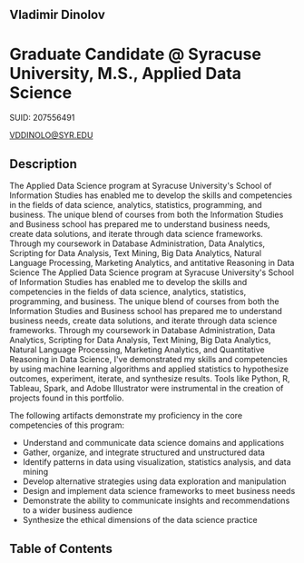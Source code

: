 ## Vladimir Dinolov
# Graduate Candidate @ Syracuse University, M.S., Applied Data Science
SUID: 207556491

VDDINOLO@SYR.EDU

## Description

The Applied Data Science program at Syracuse University's School of Information Studies has enabled me to develop the skills and competencies in the fields of data science, analytics, statistics, programming, and business. The unique blend of courses from both the Information Studies and Business school has prepared me to understand business needs, create data solutions, and iterate through data science frameworks. Through my coursework in Database Administration, Data Analytics, Scripting for Data Analysis, Text Mining, Big Data Analytics, Natural Language Processing, Marketing Analytics, and antitative Reasoning in Data Science
The Applied Data Science program at Syracuse University's School of Information Studies has enabled me to develop the skills and competencies in the fields of data science, analytics, statistics, programming, and business. The unique blend of courses from both the Information Studies and Business school has prepared me to understand business needs, create data solutions, and iterate through data science frameworks. Through my coursework in Database Administration, Data Analytics, Scripting for Data Analysis, Text Mining, Big Data Analytics, Natural Language Processing, Marketing Analytics, and Quantitative Reasoning in Data Science, I've demonstrated my skills and competencies by using machine learning algorithms and applied statistics to hypothesize outcomes, experiment, iterate, and synthesize results. Tools like Python, R, Tableau, Spark, and Adobe Illustrator were instrumental in the creation of projects found in this portfolio. 

The following artifacts demonstrate my proficiency in the core competencies of this program:

* Understand and communicate data science domains and applications
* Gather, organize, and integrate structured and unstructured data
* Identify patterns in data using visualization, statistics analysis, and data mining
* Develop alternative strategies using data exploration and manipulation 
* Design and implement data science frameworks to meet business needs 
* Demonstrate the ability to communicate insights and recommendations to a wider business audience
* Synthesize the ethical dimensions of the data science practice

## Table of Contents



